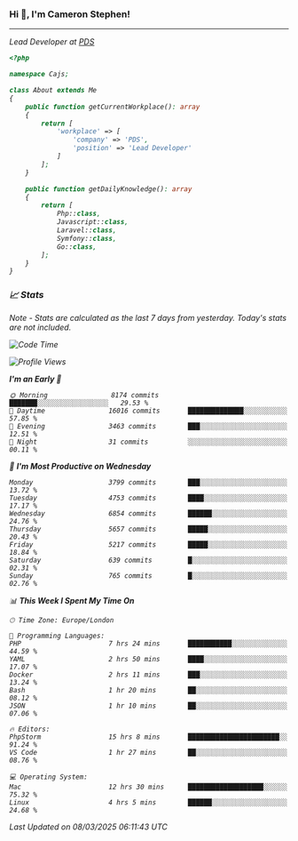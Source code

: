 ### Hi 👋, I'm Cameron Stephen!
<hr>
<p><em>Lead Developer at <a href="https://prindatasolutions.co.uk">PDS</a></p>


```php
<?php

namespace Cajs;

class About extends Me
{
    public function getCurrentWorkplace(): array
    {
        return [
            'workplace' => [
                'company' => 'PDS',
                'position' => 'Lead Developer'
            ]
        ];
    }

    public function getDailyKnowledge(): array
    {
        return [
            Php::class,
            Javascript::class,
            Laravel::class,
            Symfony::class,
            Go::class,
        ];
    }
}
```

### 📈 Stats
<p><em>Note - Stats are calculated as the last 7 days from yesterday. Today's stats are not included.</em></p>


<!--START_SECTION:waka-->
![Code Time](http://img.shields.io/badge/Code%20Time-4%2C381%20hrs%2054%20mins-blue)

![Profile Views](http://img.shields.io/badge/Profile%20Views-0-blue)

**I'm an Early 🐤** 

```text
🌞 Morning                8174 commits        ███████░░░░░░░░░░░░░░░░░░   29.53 % 
🌆 Daytime                16016 commits       ██████████████░░░░░░░░░░░   57.85 % 
🌃 Evening                3463 commits        ███░░░░░░░░░░░░░░░░░░░░░░   12.51 % 
🌙 Night                  31 commits          ░░░░░░░░░░░░░░░░░░░░░░░░░   00.11 % 
```
📅 **I'm Most Productive on Wednesday** 

```text
Monday                   3799 commits        ███░░░░░░░░░░░░░░░░░░░░░░   13.72 % 
Tuesday                  4753 commits        ████░░░░░░░░░░░░░░░░░░░░░   17.17 % 
Wednesday                6854 commits        ██████░░░░░░░░░░░░░░░░░░░   24.76 % 
Thursday                 5657 commits        █████░░░░░░░░░░░░░░░░░░░░   20.43 % 
Friday                   5217 commits        █████░░░░░░░░░░░░░░░░░░░░   18.84 % 
Saturday                 639 commits         █░░░░░░░░░░░░░░░░░░░░░░░░   02.31 % 
Sunday                   765 commits         █░░░░░░░░░░░░░░░░░░░░░░░░   02.76 % 
```


📊 **This Week I Spent My Time On** 

```text
🕑︎ Time Zone: Europe/London

💬 Programming Languages: 
PHP                      7 hrs 24 mins       ███████████░░░░░░░░░░░░░░   44.59 % 
YAML                     2 hrs 50 mins       ████░░░░░░░░░░░░░░░░░░░░░   17.07 % 
Docker                   2 hrs 11 mins       ███░░░░░░░░░░░░░░░░░░░░░░   13.24 % 
Bash                     1 hr 20 mins        ██░░░░░░░░░░░░░░░░░░░░░░░   08.12 % 
JSON                     1 hr 10 mins        ██░░░░░░░░░░░░░░░░░░░░░░░   07.06 % 

🔥 Editors: 
PhpStorm                 15 hrs 8 mins       ███████████████████████░░   91.24 % 
VS Code                  1 hr 27 mins        ██░░░░░░░░░░░░░░░░░░░░░░░   08.76 % 

💻 Operating System: 
Mac                      12 hrs 30 mins      ███████████████████░░░░░░   75.32 % 
Linux                    4 hrs 5 mins        ██████░░░░░░░░░░░░░░░░░░░   24.68 % 
```


 Last Updated on 08/03/2025 06:11:43 UTC
<!--END_SECTION:waka-->
